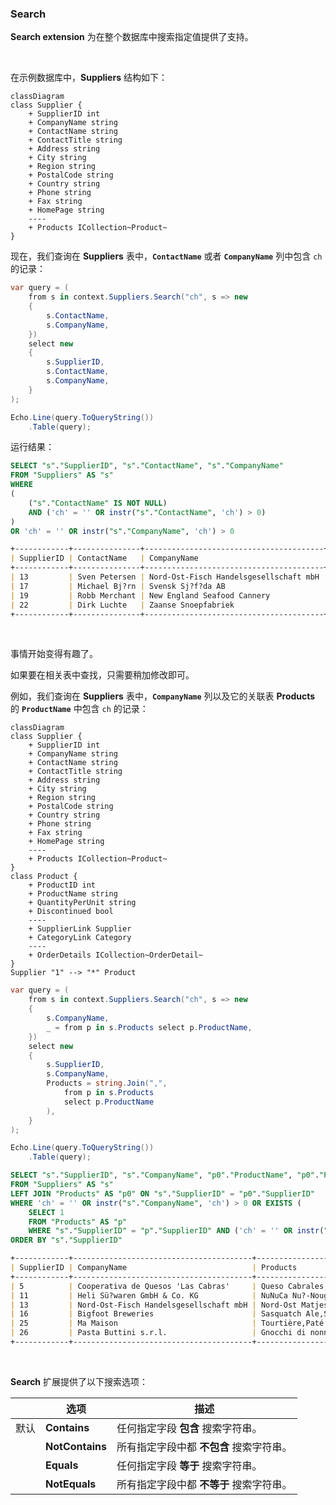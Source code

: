 ### Search

**Search extension** 为在整个数据库中搜索指定值提供了支持。

<br/>

在示例数据库中，**Suppliers** 结构如下：

```mermaid
classDiagram
class Supplier {
    + SupplierID int
    + CompanyName string
    + ContactName string
    + ContactTitle string
    + Address string
    + City string
    + Region string
    + PostalCode string
    + Country string
    + Phone string
    + Fax string
    + HomePage string
    ----
    + Products ICollection~Product~
}
```

现在，我们查询在 **Suppliers** 表中，**`ContactName`** 或者 **`CompanyName`** 列中包含 `ch` 的记录：

```csharp
var query = (
    from s in context.Suppliers.Search("ch", s => new
    {
        s.ContactName,
        s.CompanyName,
    })
    select new
    {
        s.SupplierID,
        s.ContactName,
        s.CompanyName,
    }
);

Echo.Line(query.ToQueryString())
    .Table(query);
```

运行结果：

```sql
SELECT "s"."SupplierID", "s"."ContactName", "s"."CompanyName"
FROM "Suppliers" AS "s"
WHERE 
(
    ("s"."ContactName" IS NOT NULL)
    AND ('ch' = '' OR instr("s"."ContactName", 'ch') > 0)
) 
OR 'ch' = '' OR instr("s"."CompanyName", 'ch') > 0
```

```markdown
+------------+---------------+----------------------------------------+
| SupplierID | ContactName   | CompanyName                            |
+------------+---------------+----------------------------------------+
| 13         | Sven Petersen | Nord-Ost-Fisch Handelsgesellschaft mbH |
| 17         | Michael Bj?rn | Svensk Sj?f?da AB                      |
| 19         | Robb Merchant | New England Seafood Cannery            |
| 22         | Dirk Luchte   | Zaanse Snoepfabriek                    |
+------------+---------------+----------------------------------------+
```

<br/>

事情开始变得有趣了。

如果要在相关表中查找，只需要稍加修改即可。

例如，我们查询在 **Suppliers** 表中，**`CompanyName`** 列以及它的关联表 **Products** 的 **`ProductName`** 中包含 `ch` 的记录：

```mermaid
classDiagram
class Supplier {
    + SupplierID int
    + CompanyName string
    + ContactName string
    + ContactTitle string
    + Address string
    + City string
    + Region string
    + PostalCode string
    + Country string
    + Phone string
    + Fax string
    + HomePage string
    ----
    + Products ICollection~Product~
}
class Product {
    + ProductID int
    + ProductName string
    + QuantityPerUnit string
    + Discontinued bool
    ----
    + SupplierLink Supplier
    + CategoryLink Category
    ----
    + OrderDetails ICollection~OrderDetail~
}
Supplier "1" --> "*" Product
```

```csharp
var query = (
    from s in context.Suppliers.Search("ch", s => new
    {
        s.CompanyName,
        _ = from p in s.Products select p.ProductName,
    })
    select new
    {
        s.SupplierID,
        s.CompanyName,
        Products = string.Join(",",
            from p in s.Products
            select p.ProductName
        ),
    }
);

Echo.Line(query.ToQueryString())
    .Table(query);
```

```sql
SELECT "s"."SupplierID", "s"."CompanyName", "p0"."ProductName", "p0"."ProductID"
FROM "Suppliers" AS "s"
LEFT JOIN "Products" AS "p0" ON "s"."SupplierID" = "p0"."SupplierID"
WHERE 'ch' = '' OR instr("s"."CompanyName", 'ch') > 0 OR EXISTS (
    SELECT 1
    FROM "Products" AS "p"
    WHERE "s"."SupplierID" = "p"."SupplierID" AND ('ch' = '' OR instr("p"."ProductName", 'ch') > 0))
ORDER BY "s"."SupplierID"
```

```markdown
+------------+----------------------------------------+----------------------------------------------------------------+
| SupplierID | CompanyName                            | Products                                                       |
+------------+----------------------------------------+----------------------------------------------------------------+
| 5          | Cooperativa de Quesos 'Las Cabras'     | Queso Cabrales,Queso Manchego La Pastora                       |
| 11         | Heli Sü?waren GmbH & Co. KG            | NuNuCa Nu?-Nougat-Creme,Gumb?r Gummib?rchen,Schoggi Schokolade |
| 13         | Nord-Ost-Fisch Handelsgesellschaft mbH | Nord-Ost Matjeshering                                          |
| 16         | Bigfoot Breweries                      | Sasquatch Ale,Steeleye Stout,Laughing Lumberjack Lager         |
| 25         | Ma Maison                              | Tourtière,Paté chinois                                         |
| 26         | Pasta Buttini s.r.l.                   | Gnocchi di nonna Alice,Ravioli Angelo                          |
+------------+----------------------------------------+----------------------------------------------------------------+
```

<br/>

**Search** 扩展提供了以下搜索选项：

|      | 选项            | 描述                                     |
| ---- | --------------- | ---------------------------------------- |
| 默认 | **Contains**    | 任何指定字段 **包含** 搜索字符串。       |
|      | **NotContains** | 所有指定字段中都 **不包含** 搜索字符串。 |
|      | **Equals**      | 任何指定字段 **等于** 搜索字符串。       |
|      | **NotEquals**   | 所有指定字段中都 **不等于** 搜索字符串。 |


